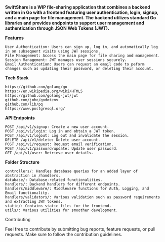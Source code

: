 ******SwiftShare is a WIP file-sharing application that combines a backend written in Go with a frontend featuring user authentication, login, signup, and a main page for file management. The backend utilizes standard Go libraries and provides endpoints to support user management and authentication through JSON Web Tokens (JWT).******

****Features****

    User Authentication: Users can sign up, log in, and automatically log in on subsequent visits using JWT sessions.
    File Management: Access the main page for file sharing and management.
    Session Management: JWT manages user sessions securely.
    Email Authentication: Users can request an email code to peform changes such as updating their password, or deleting their account. 

****Tech Stack****

    https://github.com/golang/go
    https://en.wikipedia.org/wiki/HTML5
    https://github.com/golang-jwt/jwt
    github.com/joho/godotenv
    github.com/lib/pq
    https://www.postgresql.org/
    
****API Endpoints****

    POST /api/v1/signup: Create a new user account.
    POST /api/v1/login: Log in and obtain a JWT token.
    POST /api/v1/logout: Log out and invalidate the session.
    DELETE /api/v1/delete: Delete user account.
    POST /api/v1/request: Request email verification.
    POST /api/v1/password/update: Update user password.
    GET /api/v1/user: Retrieve user details.

****Folder Structure****
    
    controllers/: Handles database queries for an added layer of abstraction in /handlers.
    database/: Database-related functionalities.
    handlers/: Backend handlers for different endpoints.
    handlers/middleware/: Middleware functions for Auth, Logging, and Email functionality.
    handlers/validators/: Various validation such as password requirements and extracting JWT tokens.
    static/: Contains static files for the frontend.
    utils/: Various utilities for smoother development.
    

Contributing

Feel free to contribute by submitting bug reports, feature requests, or pull requests. Make sure to follow the contribution guidelines.

